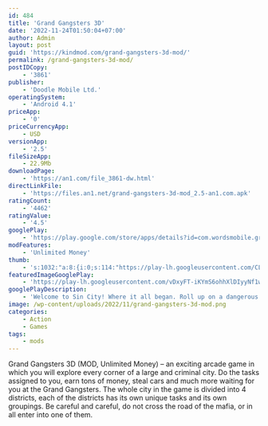 ```yaml
---
id: 484
title: 'Grand Gangsters 3D'
date: '2022-11-24T01:50:04+07:00'
author: Admin
layout: post
guid: 'https://kindmod.com/grand-gangsters-3d-mod/'
permalink: /grand-gangsters-3d-mod/
postIDCopy:
    - '3861'
publisher:
    - 'Doodle Mobile Ltd.'
operatingSystem:
    - 'Android 4.1'
priceApp:
    - '0'
priceCurrencyApp:
    - USD
versionApp:
    - '2.5'
fileSizeApp:
    - 22.9Mb
downloadPage:
    - 'https://an1.com/file_3861-dw.html'
directLinkFile:
    - 'https://files.an1.net/grand-gangsters-3d-mod_2.5-an1.com.apk'
ratingCount:
    - '4462'
ratingValue:
    - '4.5'
googlePlay:
    - 'https://play.google.com/store/apps/details?id=com.wordsmobile.grandfightgangsters'
modFeatures:
    - 'Unlimited Money'
thumb:
    - 's:1032:"a:8:{i:0;s:114:"https://play-lh.googleusercontent.com/CLj16V8vMT_7e_U1aIbpqT4euZledk7HmbfVRAsrvsGInoBFYfsLsb9aPZw7PR9auA=w526-h296";i:1;s:116:"https://play-lh.googleusercontent.com/n-b1HEWI4VpJ4xY3HO0OtO7CR0Sn6TTVuDu48I_AS_QHYOYvYvN_Q4TC59J75K1SN0V9=w526-h296";i:2;s:116:"https://play-lh.googleusercontent.com/Gn2xojWO028ghMxfwoutAfELRNvgwXIeRYP7MKXUu16-L9DSVggjnY40JNDHT4VoGc9l=w526-h296";i:3;s:114:"https://play-lh.googleusercontent.com/ups1SRvSdiK0EwDKfyMQdG7Tf5MXQei013AyjNmiln0WXonITERU2jqmeOCqjw43Ww=w526-h296";i:4;s:115:"https://play-lh.googleusercontent.com/bqKMEwHJ4ImQMmOpBf4s0JRow0Wjftf6sKDN_RK97jWAVS5C9qg_I0xGCZFERC0kpk0=w526-h296";i:5;s:115:"https://play-lh.googleusercontent.com/aM-1b4Uvqd8o4BeOcdRNi_TrjzqpIweWp5lP67_gSzhv7fb_4kxAugvip09bM6exGac=w526-h296";i:6;s:116:"https://play-lh.googleusercontent.com/kUov0uWuEFiG2bfeKnlftBSod6kCWd3zwq1euZl31VrAxRfBrC0lZjGyNPxeP_okx_ko=w526-h296";i:7;s:116:"https://play-lh.googleusercontent.com/fB3LObEXsgwJ0DDvviA69lmV-Z8gEXr9vsEKOvkf1Q2aVbAhNaK8UltuHHLaLDY1sk71=w526-h296";}";'
featuredImageGooglePlay:
    - 'https://play-lh.googleusercontent.com/vDxyFT-iKYmS6ohhXlDIyyNf1wzyCx5abKNObbU3ONy2KZPpQrLvVSQmw-0iLqtGvL0'
googlePlayDescription:
    - 'Welcome to Sin City! Where it all began. Roll up on a dangerous new trip through the city in San Andreas Fault in Grand Gangsters today!. Grand Gangsters puts the dark, intriguing and ruthless world of the city’s street crimes on your phones. You can tackle 6 different types of motor vehicle theft missions to take over the city and outrun the police, or just obey every traffic light. Stealing auto cars, evading cops, racing through streets, and shooting down other gangs… Do you have enough guts to rise to the top of the criminal piles?. - Unique mixer of a shooter, punch game and auto racing!'
image: /wp-content/uploads/2022/11/grand-gangsters-3d-mod.png
categories:
    - Action
    - Games
tags:
    - mods
---
```


Grand Gangsters 3D (MOD, Unlimited Money) – an exciting arcade game in which you will explore every corner of a large and criminal city. Do the tasks assigned to you, earn tons of money, steal cars and much more waiting for you at the Grand Gangsters. The whole city in the game is divided into 4 districts, each of the districts has its own unique tasks and its own groupings. Be careful and careful, do not cross the road of the mafia, or in all enter into one of them.